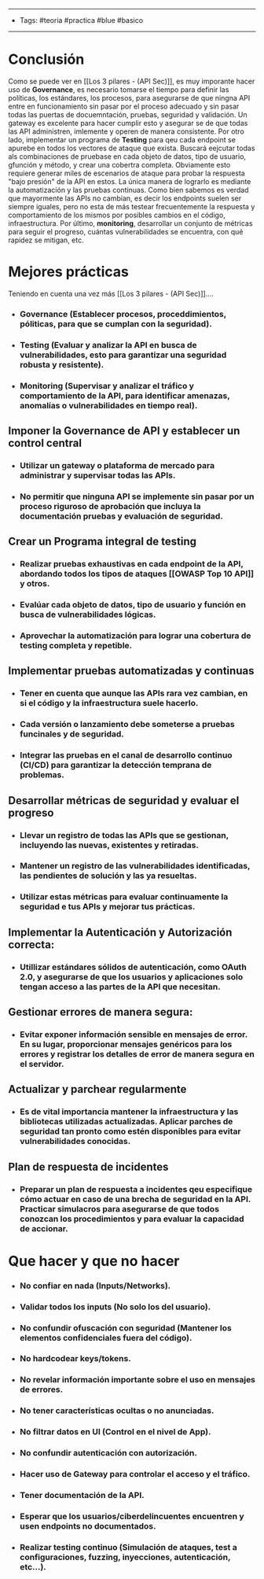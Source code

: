 ---------------------
-  Tags: #teoria #practica #blue #basico
---------------------
# Conclusión
Como se puede ver en [[Los 3 pilares - (API Sec)]], es muy imporante hacer uso de **Governance**, es necesario tomarse el tiempo para definir las políticas, los estándares, los procesos, para asegurarse de que ningna API entre en funcionamiento sin pasar por el proceso adecuado y sin pasar todas las puertas de docuemntación, pruebas, seguridad y validación. Un gateway es excelente para hacer cumplir esto y asegurar se de que todas las API administren, imlemente y operen de manera consistente.
Por otro lado, implementar un programa de **Testing** para qeu cada endpoint se apurebe en todos los vectores de ataque que exista. Buscará eejcutar todas als combinaciones de pruebase en cada objeto de datos, tipo de usuario, gfunción y método, y crear una cobertra completa. Obviamente esto requiere generar miles de escenarios de ataque para probar la respuesta "bajo presión" de la API en estos. La única manera de lograrlo es mediante la automatización y las pruebas continuas. Como bien sabemos es verdad que mayormente las APIs no cambian, es decir los endpoints suelen ser siempre iguales, pero no esta de más testear frecuentemente la respuesta y comportamiento de los mismos por posibles cambios en el código, infraestructura.
Por último, **monitoring**, desarrollar un conjunto de métricas para seguir el progreso, cuántas vulnerabilidades se encuentra, con qué rapidez se mitigan, etc.

# Mejores prácticas

Teniendo en cuenta una vez más [[Los 3 pilares - (API Sec)]]....
- ### **Governance** (Establecer procesos, proceddimientos, póliticas, para que se cumplan con la seguridad).
- ### **Testing** (Evaluar y analizar la API en busca de vulnerabilidades, esto para garantizar una seguridad robusta y resistente).
- ### **Monitoring** (Supervisar y analizar el tráfico y comportamiento de la API, para identificar amenazas, anomalías o vulnerabilidades en tiempo real).

## Imponer la Governance de API y establecer un control central
- ### Utilizar un gateway o plataforma de mercado para administrar y supervisar todas las APIs.
- ### No permitir que ninguna API se implemente sin pasar por un proceso riguroso de aprobación que incluya la documentación pruebas y evaluación de seguridad.
## Crear un Programa integral de testing
- ### Realizar pruebas exhaustivas en cada endpoint de la API, abordando todos los tipos de ataques [[OWASP Top 10 API]] y otros.
- ### Evalúar cada objeto de datos, tipo de usuario y función en busca de vulnerabilidades lógicas.
- ### Aprovechar la automatización para lograr una cobertura de testing completa y repetible.
## Implementar pruebas automatizadas y continuas
- ### Tener en cuenta que aunque las APIs rara vez cambian, en si el código y la infraestructura suele hacerlo.
- ### Cada versión o lanzamiento debe someterse a pruebas funcinales y de seguridad. 
- ### Integrar las pruebas en el canal de desarrollo continuo (CI/CD) para garantizar la detección temprana de problemas.
## Desarrollar métricas de seguridad y evaluar el progreso
- ### Llevar un registro de todas las APIs que se gestionan, incluyendo las nuevas, existentes y retiradas.
- ### Mantener un registro de las vulnerabilidades identificadas, las pendientes de solución y las ya resueltas.
- ### Utilizar estas métricas para evaluar continuamente la seguridad e tus APIs y mejorar tus prácticas.
## Implementar la Autenticación y Autorización correcta:
- ### Utillizar estándares sólidos de autenticación, como OAuth 2.0, y asegurarse de que los usuarios y aplicaciones solo tengan acceso a las partes de la API que necesitan.
## Gestionar errores de manera segura:
- ### Evitar exponer información sensible en mensajes de error. En su lugar, proporcionar mensajes genéricos para los errores y registrar los detalles de error de manera segura en el servidor.
## Actualizar y parchear regularmente
- ### Es de vital importancia mantener la infraestructura y las bibliotecas utilizadas actualizadas. Aplicar parches de seguridad tan pronto como estén disponibles para evitar vulnerabilidades conocidas.
## Plan de respuesta de incidentes
- ### Preparar un plan de respuesta a incidentes qeu especifique cómo actuar en caso de una brecha de seguridad en la API. Practicar simulacros para asegurarse de que todos conozcan los procedimientos y para evaluar la capacidad de accionar.

# Que hacer y que no hacer
- ### No confiar en nada (Inputs/Networks).
- ### Validar **todos** los inputs (No solo los del usuario).
- ### No confundir ofuscación con seguridad (Mantener los elementos confidenciales fuera del código).
- ### No hardcodear keys/tokens.
- ### No revelar información importante sobre el uso en mensajes de errores.
- ### No tener características ocultas o no anunciadas.
- ### No filtrar datos en UI (Control en el nivel de App).
- ### No confundir autenticación con autorización.
- ### Hacer uso de Gateway para controlar el acceso y el tráfico.
- ### Tener documentación de la API.
- ### Esperar que los usuarios/ciberdelincuentes encuentren y usen endpoints no documentados.
- ### Realizar **testing** continuo (Simulación de ataques, test a configuraciones, fuzzing, inyecciones, autenticación, etc...).